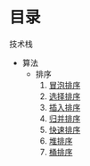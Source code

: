 # 目录
技术栈
* 算法
  * 排序
    1. [冒泡排序](program/sort/bubbleSort.md)
    2. [选择排序](program/sort/selectSort.md)
    3. [插入排序](program/sort/insertSort.md)
    4. [归并排序](program/sort/mergeSort.md)
    5. [快速排序](program/sort/quickSort.md)
    6. [堆排序](program/sort/heapSort.md)
    7. [桶排序](program/sort/bucketSort.md)